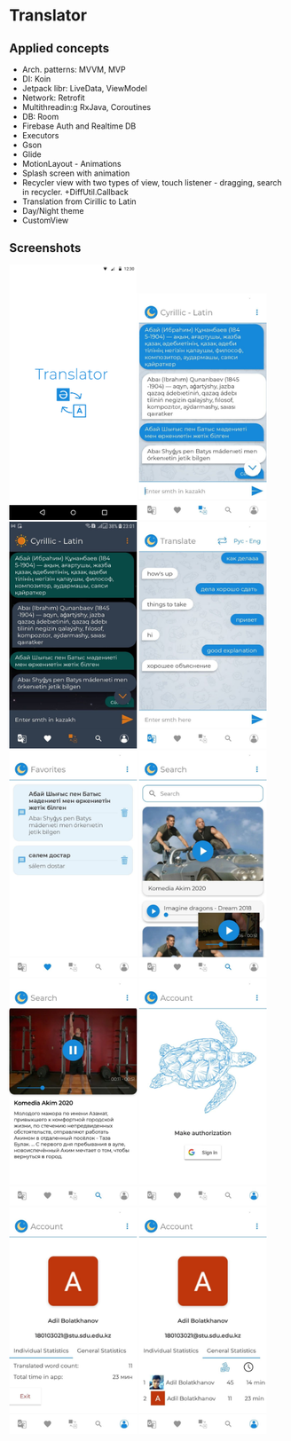 # Translator

## Applied concepts
* Arch. patterns: MVVM, MVP
* DI: Koin
* Jetpack libr: LiveData, ViewModel
* Network: Retrofit
* Multithreadin:g RxJava, Coroutines
* DB: Room
* Firebase Auth and Realtime DB
* Executors
* Gson
* Glide
* MotionLayout - Animations
* Splash screen with animation
* Recycler view with two types of view, touch listener - dragging, search in recycler. +DiffUtil.Callback
* Translation from Cirillic to Latin
* Day/Night theme
* CustomView

## Screenshots

<img src="screens/splash.svg" width="230"/> <img src="screens/cyrillicLight.jpg" width="230"/> <img src="screens/cyrillicDark.jpg" width="230"/>  <img src="screens/translate.jpg" width="230"/> <img src="screens/fav.jpg" width="230"/> 
<img src="screens/search.jpg" width="230"/> <img src="screens/searchDetail.jpg" width="230"/> <img src="screens/auth.jpg" width="230"/> 
<img src="screens/statind.jpg" width="230"/> <img src="screens/statgen.jpg" width="230"/>
